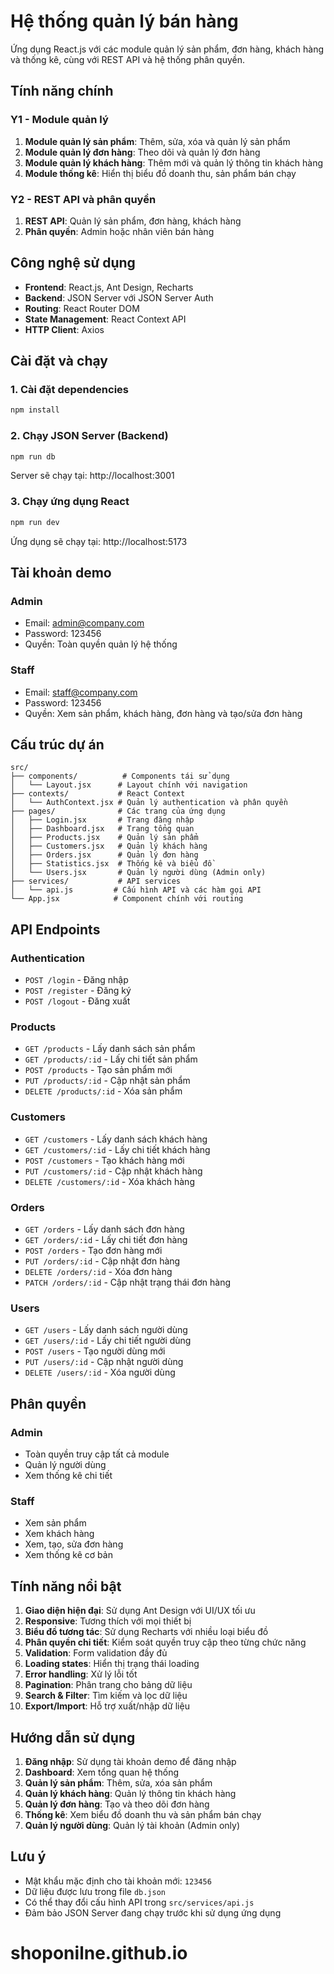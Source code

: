 # Hệ thống quản lý bán hàng

Ứng dụng React.js với các module quản lý sản phẩm, đơn hàng, khách hàng và thống kê, cùng với REST API và hệ thống phân quyền.

## Tính năng chính

### Y1 - Module quản lý
1. **Module quản lý sản phẩm**: Thêm, sửa, xóa và quản lý sản phẩm
2. **Module quản lý đơn hàng**: Theo dõi và quản lý đơn hàng
3. **Module quản lý khách hàng**: Thêm mới và quản lý thông tin khách hàng
4. **Module thống kê**: Hiển thị biểu đồ doanh thu, sản phẩm bán chạy

### Y2 - REST API và phân quyền
1. **REST API**: Quản lý sản phẩm, đơn hàng, khách hàng
2. **Phân quyền**: Admin hoặc nhân viên bán hàng

## Công nghệ sử dụng

- **Frontend**: React.js, Ant Design, Recharts
- **Backend**: JSON Server với JSON Server Auth
- **Routing**: React Router DOM
- **State Management**: React Context API
- **HTTP Client**: Axios

## Cài đặt và chạy

### 1. Cài đặt dependencies
```bash
npm install
```

### 2. Chạy JSON Server (Backend)
```bash
npm run db
```
Server sẽ chạy tại: http://localhost:3001

### 3. Chạy ứng dụng React
```bash
npm run dev
```
Ứng dụng sẽ chạy tại: http://localhost:5173

## Tài khoản demo

### Admin
- Email: admin@company.com
- Password: 123456
- Quyền: Toàn quyền quản lý hệ thống

### Staff
- Email: staff@company.com
- Password: 123456
- Quyền: Xem sản phẩm, khách hàng, đơn hàng và tạo/sửa đơn hàng

## Cấu trúc dự án

```
src/
├── components/          # Components tái sử dụng
│   └── Layout.jsx      # Layout chính với navigation
├── contexts/           # React Context
│   └── AuthContext.jsx # Quản lý authentication và phân quyền
├── pages/              # Các trang của ứng dụng
│   ├── Login.jsx       # Trang đăng nhập
│   ├── Dashboard.jsx   # Trang tổng quan
│   ├── Products.jsx    # Quản lý sản phẩm
│   ├── Customers.jsx   # Quản lý khách hàng
│   ├── Orders.jsx      # Quản lý đơn hàng
│   ├── Statistics.jsx  # Thống kê và biểu đồ
│   └── Users.jsx       # Quản lý người dùng (Admin only)
├── services/           # API services
│   └── api.js         # Cấu hình API và các hàm gọi API
└── App.jsx            # Component chính với routing
```

## API Endpoints

### Authentication
- `POST /login` - Đăng nhập
- `POST /register` - Đăng ký
- `POST /logout` - Đăng xuất

### Products
- `GET /products` - Lấy danh sách sản phẩm
- `GET /products/:id` - Lấy chi tiết sản phẩm
- `POST /products` - Tạo sản phẩm mới
- `PUT /products/:id` - Cập nhật sản phẩm
- `DELETE /products/:id` - Xóa sản phẩm

### Customers
- `GET /customers` - Lấy danh sách khách hàng
- `GET /customers/:id` - Lấy chi tiết khách hàng
- `POST /customers` - Tạo khách hàng mới
- `PUT /customers/:id` - Cập nhật khách hàng
- `DELETE /customers/:id` - Xóa khách hàng

### Orders
- `GET /orders` - Lấy danh sách đơn hàng
- `GET /orders/:id` - Lấy chi tiết đơn hàng
- `POST /orders` - Tạo đơn hàng mới
- `PUT /orders/:id` - Cập nhật đơn hàng
- `DELETE /orders/:id` - Xóa đơn hàng
- `PATCH /orders/:id` - Cập nhật trạng thái đơn hàng

### Users
- `GET /users` - Lấy danh sách người dùng
- `GET /users/:id` - Lấy chi tiết người dùng
- `POST /users` - Tạo người dùng mới
- `PUT /users/:id` - Cập nhật người dùng
- `DELETE /users/:id` - Xóa người dùng

## Phân quyền

### Admin
- Toàn quyền truy cập tất cả module
- Quản lý người dùng
- Xem thống kê chi tiết

### Staff
- Xem sản phẩm
- Xem khách hàng
- Xem, tạo, sửa đơn hàng
- Xem thống kê cơ bản

## Tính năng nổi bật

1. **Giao diện hiện đại**: Sử dụng Ant Design với UI/UX tối ưu
2. **Responsive**: Tương thích với mọi thiết bị
3. **Biểu đồ tương tác**: Sử dụng Recharts với nhiều loại biểu đồ
4. **Phân quyền chi tiết**: Kiểm soát quyền truy cập theo từng chức năng
5. **Validation**: Form validation đầy đủ
6. **Loading states**: Hiển thị trạng thái loading
7. **Error handling**: Xử lý lỗi tốt
8. **Pagination**: Phân trang cho bảng dữ liệu
9. **Search & Filter**: Tìm kiếm và lọc dữ liệu
10. **Export/Import**: Hỗ trợ xuất/nhập dữ liệu

## Hướng dẫn sử dụng

1. **Đăng nhập**: Sử dụng tài khoản demo để đăng nhập
2. **Dashboard**: Xem tổng quan hệ thống
3. **Quản lý sản phẩm**: Thêm, sửa, xóa sản phẩm
4. **Quản lý khách hàng**: Quản lý thông tin khách hàng
5. **Quản lý đơn hàng**: Tạo và theo dõi đơn hàng
6. **Thống kê**: Xem biểu đồ doanh thu và sản phẩm bán chạy
7. **Quản lý người dùng**: Quản lý tài khoản (Admin only)

## Lưu ý

- Mật khẩu mặc định cho tài khoản mới: `123456`
- Dữ liệu được lưu trong file `db.json`
- Có thể thay đổi cấu hình API trong `src/services/api.js`
- Đảm bảo JSON Server đang chạy trước khi sử dụng ứng dụng
# shoponilne.github.io
